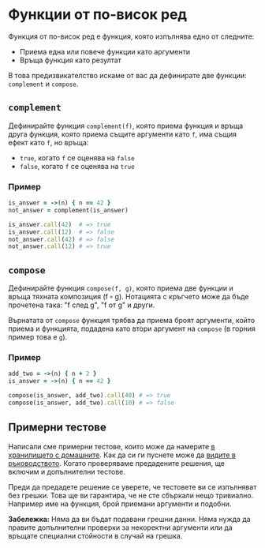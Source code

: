 # Функции от по-висок ред

Функция от по-висок ред е функция, която изпълнява едно от следните:
*   Приема една или повече функции като аргументи
*   Връща функция като резултат

В това предизвикателство искаме от вас да дефинирате две функции: `complement`
и `compose`.

## `complement`

Дефинирайте функция `complement(f)`, която приема функция и връща друга функция,
която приема същите аргументи като `f`, има същия ефект като `f`, но връща:

*   `true`, когато `f` се оценява на `false`
*   `false`, когато `f` се оценява на `true`

### Пример

```ruby
is_answer = ->(n) { n == 42 }
not_answer = complement(is_answer)

is_answer.call(42)  # => true
is_answer.call(12)  # => false
not_answer.call(42) # => false
not_answer.call(12) # => true
```

## `compose`

Дефинирайте функция `compose(f, g)`, която приема две функции и връща тяхната
композиция (f ∘ g). Нотацията с кръгчето може да бъде прочетена така: "f след g",
"f от g" и други.

Върнатата от `compose` функция трябва да приема броят аргументи, който приема и
функцията, подадена като втори аргумент на `compose` (в горния пример това е `g`).

### Пример

```ruby
add_two = ->(n) { n + 2 }
is_answer = ->(n) { n == 42 }

compose(is_answer, add_two).call(40) # => true
compose(is_answer, add_two).call(10) # => false
```

## Примерни тестове

Написали сме примерни тестове, които може да намерите [в хранилището с
домашните](http://github.com/fmi/ruby-homework/blob/master/challenges/01/sample_spec.rb).
Как да си ги пуснете може да [видите в ръководството](/tasks/guide).
Когато проверяваме предадените решения, ще включим и допълнителни тестове.

Преди да предадете решение се уверете, че тестовете ви се изпълняват без грешки.
Това ще ви гарантира, че не сте сбъркали нещо тривиално. Например име на функция,
брой приемани аргументи и подобни.

**Забележка:** Няма да ви бъдат подавани грешни данни. Няма нужда да правите
допълнителни проверки за некоректни аргументи или да връщате специални стойности
в случай на грешка.